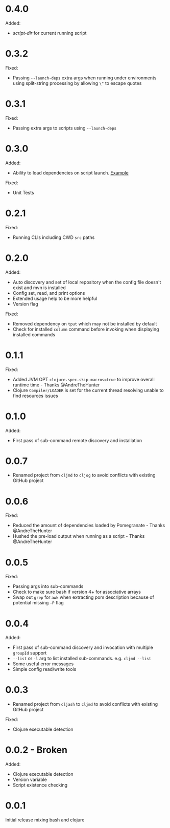 # 0.4.0

Added:
* *script-dir* for current running script

# 0.3.2

Fixed:
* Passing `--launch-deps` extra args when running under environments using split-string processing by allowing 
  `\"` to escape quotes

# 0.3.1

Fixed:
* Passing extra args to scripts using `--launch-deps`

# 0.3.0

Added:
* Ability to load dependencies on script launch. [Example](./example-scripts/launch_deps.clj)

Fixed:
* Unit Tests

# 0.2.1

Fixed:
* Running CLIs including CWD `src` paths

# 0.2.0

Added:
* Auto discovery and set of local repository when the config file doesn't exist and mvn is installed
* Config set, read, and print options
* Extended usage help to be more helpful
* Version flag

Fixed:
* Removed dependency on `tput` which may not be installed by default
* Check for installed `column` command before invoking when displaying installed commands

# 0.1.1

Fixed:
* Added JVM OPT `clojure.spec.skip-macros=true` to improve overall runtime time - Thanks @AndreTheHunter
* Clojure `Compiler/LOADER` is set for the current thread resolving unable to find resources issues

# 0.1.0

Added:
* First pass of sub-command remote discovery and installation

# 0.0.7

* Renamed project from `cljmd` to `cljog` to avoid conflicts with existing GitHub project

# 0.0.6

Fixed:
* Reduced the amount of dependencies loaded by Pomegranate - Thanks @AndreTheHunter
* Hushed the pre-load output when running as a script - Thanks @AndreTheHunter

# 0.0.5

Fixed:
* Passing args into sub-commands
* Check to make sure bash if version 4+ for associative arrays
* Swap out `grep` for `awk` when extracting pom description because of potential missing `-P` flag

# 0.0.4

Added:
* First pass of sub-command discovery and invocation with multiple `groupId` support
* `--list` or `-l` arg to list installed sub-commands. e.g. `cljmd --list`
* Some useful error messages
* Simple config read/write tools

# 0.0.3

* Renamed project from `cljash` to `cljmd` to avoid conflicts with existing GitHub project

Fixed:
* Clojure executable detection

# 0.0.2 - Broken

Added:
* Clojure executable detection
* Version variable
* Script existence checking

# 0.0.1

Initial release mixing bash and clojure
